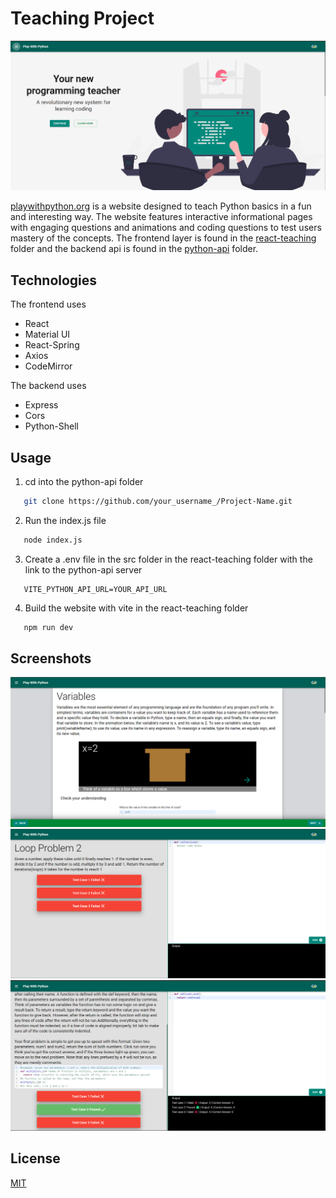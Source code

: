 # Teaching Project

![Home Page](/.github/screenshots/home-screen.png)

[playwithpython.org](playwithpython.org) is a website designed to teach Python basics in a fun and interesting way. The website features interactive informational pages with engaging questions and animations and coding questions to test users mastery of the concepts. The frontend layer is found in the [react-teaching](/react-teaching) folder and the backend api is found in the [python-api](/python-api) folder.

## Technologies

The frontend uses

* React
* Material UI
* React-Spring
* Axios
* CodeMirror

The backend uses

* Express
* Cors
* Python-Shell

## Usage

1. cd into the python-api folder

```sh
   git clone https://github.com/your_username_/Project-Name.git 
```

2. Run the index.js file

```sh
   node index.js 
```

3. Create a .env file in the src folder in the react-teaching folder with the link to the python-api server

```env
   VITE_PYTHON_API_URL=YOUR_API_URL 
```

4. Build the website with vite in the react-teaching folder

```sh
   npm run dev
```

## Screenshots

![Instructional Page](/.github/screenshots/var-instruction.png)
![Editor Page](/.github/screenshots/editor.png)
![Editor Results Page](/.github/screenshots/editor-results.png)

## License

[MIT](https://choosealicense.com/licenses/mit/)
